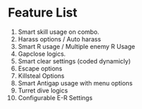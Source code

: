 # Feature List 

1) Smart skill usage on combo.
2) Harass options / Auto harass
3) Smart R usage / Multiple enemy R Usage
4) Gapclose logics.
5) Smart clear settings (coded dynamicly)
6) Escape options
7) Killsteal Options
8) Smart Antigap usage with menu options
9) Turret dive logics
10) Configurable E-R Settings
